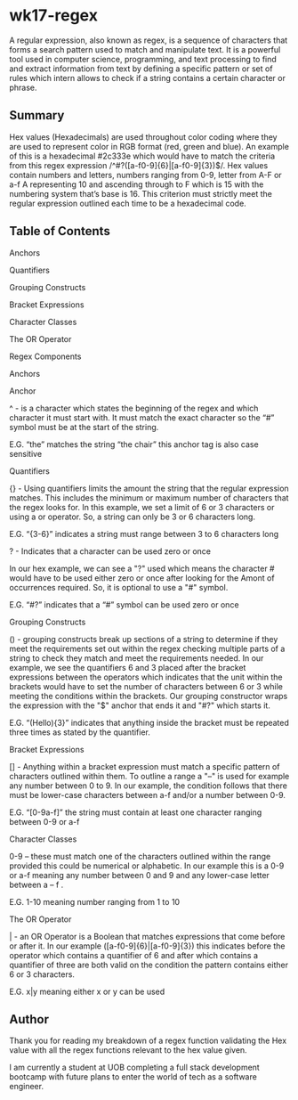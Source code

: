 # wk17-regex


A regular expression, also known as regex, is a sequence of characters that forms a search pattern used to match and manipulate text. It is a powerful tool used in computer science, programming, and text processing to find and extract information from text by defining a specific pattern or set of rules which intern allows to check if a string contains a certain character or phrase.

## Summary

Hex values (Hexadecimals) are used throughout color coding where they are used to represent color in RGB format (red, green and blue). An example of this is a hexadecimal #2c333e which would have to match the criteria from this regex expression /^#?([a-f0-9]{6}|[a-f0-9]{3})$/. Hex values contain numbers and letters, numbers ranging from 0-9, letter from A-F or a-f A representing 10 and ascending through to F which is 15 with the numbering system that’s base is 16. This criterion must strictly meet the regular expression outlined each time to be a hexadecimal code.

## Table of Contents

Anchors

Quantifiers

Grouping Constructs

Bracket Expressions

Character Classes

The OR Operator

Regex Components

Anchors

Anchor

^ - is a character which states the beginning of the regex and which character it must start with. It must match the exact character so the “#” symbol must be at the start of the string.

E.G. “the” matches the string “the chair” this anchor tag is also case sensitive

Quantifiers

{} - Using quantifiers limits the amount the string that the regular expression matches. This includes the minimum or maximum number of characters that the regex looks for. In this example, we set a limit of 6 or 3 characters or using a or operator. So, a string can only be 3 or 6 characters long.

E.G. “{3-6}” indicates a string must range between 3 to 6 characters long

? - Indicates that a character can be used zero or once

In our hex example, we can see a "?" used which means the character # would have to be used either zero or once after looking for the Amont of occurrences required. So, it is optional to use a "#" symbol.

E.G. “#?” indicates that a “#” symbol can be used zero or once

Grouping Constructs

() - grouping constructs break up sections of a string to determine if they meet the requirements set out within the regex checking multiple parts of a string to check they match and meet the requirements needed. In our example, we see the quantifiers 6 and 3 placed after the bracket expressions between the operators which indicates that the unit within the brackets would have to set the number of characters between 6 or 3 while meeting the conditions within the brackets. Our grouping constructor wraps the expression with the "$" anchor that ends it and "#?" which starts it.

E.G. “(Hello){3}” indicates that anything inside the bracket must be repeated three times as stated by the quantifier.

Bracket Expressions

[] - Anything within a bracket expression must match a specific pattern of characters outlined within them. To outline a range a "–" is used for example any number between 0 to 9. In our example, the condition follows that there must be lower-case characters between a-f and/or a number between 0-9.

E.G. “[0-9a-f]” the string must contain at least one character ranging between 0-9 or a-f

Character Classes

0-9 – these must match one of the characters outlined within the range provided this could be numerical or alphabetic. In our example this is a 0-9 or a-f meaning any number between 0 and 9 and any lower-case letter between a – f .

E.G. 1-10 meaning number ranging from 1 to 10

The OR Operator

| - an OR Operator is a Boolean that matches expressions that come before or after it. In our example ([a-f0-9]{6}|[a-f0-9]{3}) this indicates before the operator which contains a quantifier of 6 and after which contains a quantifier of three are both valid on the condition the pattern contains either 6 or 3 characters.

E.G. x|y meaning either x or y can be used

## Author
  Thank you for reading my breakdown of a regex function validating the Hex value with all the regex functions relevant to the hex value given.
  
  I am currently a student at UOB completing a full stack development bootcamp with future plans to enter the world of tech as a software engineer. 